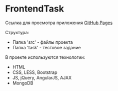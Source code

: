 # FrontendTask
<p>
  Ссылка для просмотра приложения <a href='https://romankamlykov.github.io/FrontendTask/src/index.html'>GitHub Pages</a>
</p>

<p>
  Структура:
  <ul>
    <li>Папка 'src' - файлы проекта</li>
    <li>Папка 'task' - тестовое задание</li>
  </ul>
</p>

<p>
  В проекте используются технологии:
  <ul>
    <li>HTML</li>
    <li>CSS, LESS, Bootstrap</li>
    <li>JS, jQuery, AngularJS, AJAX</li>
    <li>MongoDB</li>
  </ul>
</p>
